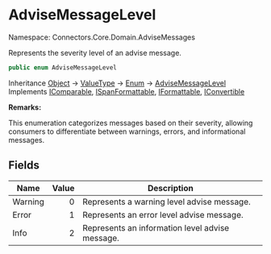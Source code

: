 # AdviseMessageLevel

Namespace: Connectors.Core.Domain.AdviseMessages

Represents the severity level of an advise message.

```csharp
public enum AdviseMessageLevel
```

Inheritance [Object](https://docs.microsoft.com/en-us/dotnet/api/system.object) → [ValueType](https://docs.microsoft.com/en-us/dotnet/api/system.valuetype) → [Enum](https://docs.microsoft.com/en-us/dotnet/api/system.enum) → [AdviseMessageLevel](./connectors.core.domain.advisemessages.advisemessagelevel)<br />
Implements [IComparable](https://docs.microsoft.com/en-us/dotnet/api/system.icomparable), [ISpanFormattable](https://docs.microsoft.com/en-us/dotnet/api/system.ispanformattable), [IFormattable](https://docs.microsoft.com/en-us/dotnet/api/system.iformattable), [IConvertible](https://docs.microsoft.com/en-us/dotnet/api/system.iconvertible)

**Remarks:**

This enumeration categorizes messages based on their severity, allowing consumers
 to differentiate between warnings, errors, and informational messages.

## Fields

| Name | Value | Description |
| --- | --: | --- |
| Warning | 0 | Represents a warning level advise message. |
| Error | 1 | Represents an error level advise message. |
| Info | 2 | Represents an information level advise message. |
